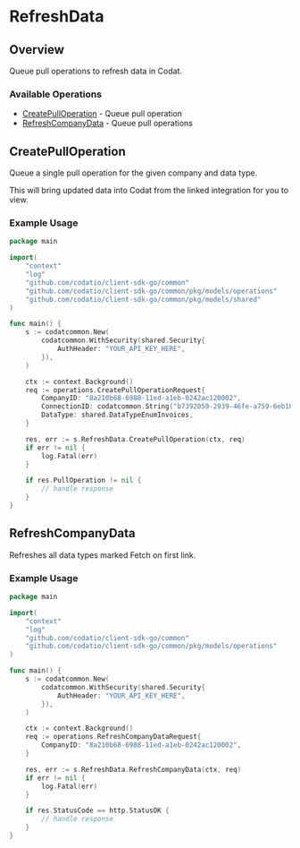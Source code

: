 # RefreshData

## Overview

Queue pull operations to refresh data in Codat.

### Available Operations

* [CreatePullOperation](#createpulloperation) - Queue pull operation
* [RefreshCompanyData](#refreshcompanydata) - Queue pull operations

## CreatePullOperation

Queue a single pull operation for the given company and data type.

This will bring updated data into Codat from the linked integration for you to view.

### Example Usage

```go
package main

import(
	"context"
	"log"
	"github.com/codatio/client-sdk-go/common"
	"github.com/codatio/client-sdk-go/common/pkg/models/operations"
	"github.com/codatio/client-sdk-go/common/pkg/models/shared"
)

func main() {
    s := codatcommon.New(
        codatcommon.WithSecurity(shared.Security{
            AuthHeader: "YOUR_API_KEY_HERE",
        }),
    )

    ctx := context.Background()    
    req := operations.CreatePullOperationRequest{
        CompanyID: "8a210b68-6988-11ed-a1eb-0242ac120002",
        ConnectionID: codatcommon.String("b7392059-2939-46fe-a759-6eb10faaa235"),
        DataType: shared.DataTypeEnumInvoices,
    }

    res, err := s.RefreshData.CreatePullOperation(ctx, req)
    if err != nil {
        log.Fatal(err)
    }

    if res.PullOperation != nil {
        // handle response
    }
}
```

## RefreshCompanyData

Refreshes all data types marked Fetch on first link.

### Example Usage

```go
package main

import(
	"context"
	"log"
	"github.com/codatio/client-sdk-go/common"
	"github.com/codatio/client-sdk-go/common/pkg/models/operations"
)

func main() {
    s := codatcommon.New(
        codatcommon.WithSecurity(shared.Security{
            AuthHeader: "YOUR_API_KEY_HERE",
        }),
    )

    ctx := context.Background()    
    req := operations.RefreshCompanyDataRequest{
        CompanyID: "8a210b68-6988-11ed-a1eb-0242ac120002",
    }

    res, err := s.RefreshData.RefreshCompanyData(ctx, req)
    if err != nil {
        log.Fatal(err)
    }

    if res.StatusCode == http.StatusOK {
        // handle response
    }
}
```
